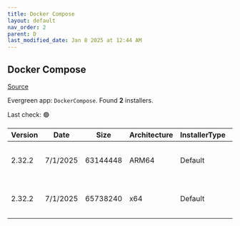 ```yaml
---
title: Docker Compose
layout: default
nav_order: 2
parent: D
last_modified_date: Jan 8 2025 at 12:44 AM
---
```


## Docker Compose

[Source](https://github.com/docker/compose)

Evergreen app: `DockerCompose`. Found **2** installers.

Last check: 🟢

| Version | Date     | Size     | Architecture | InstallerType | Type | URI                                                                                                                                                                                              |
| ------- | -------- | -------- | ------------ | ------------- | ---- | ------------------------------------------------------------------------------------------------------------------------------------------------------------------------------------------------ |
| 2.32.2  | 7/1/2025 | 63144448 | ARM64        | Default       | exe  | [https://github.com/docker/compose/releases/download/v2.32.2/docker-compose-windows-aarch64.exe](https://github.com/docker/compose/releases/download/v2.32.2/docker-compose-windows-aarch64.exe) |
| 2.32.2  | 7/1/2025 | 65738240 | x64          | Default       | exe  | [https://github.com/docker/compose/releases/download/v2.32.2/docker-compose-windows-x86_64.exe](https://github.com/docker/compose/releases/download/v2.32.2/docker-compose-windows-x86_64.exe)   |
